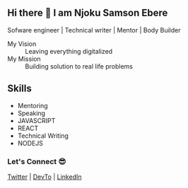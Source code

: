 ## Hi there 👋 I am Njoku Samson Ebere

Sofware engineer | Technical writer | Mentor | Body Builder

<dl>
  <dt>My Vision </dt>
  <dd>Leaving everything digitalized</dd>

  <dt>My Mission</dt>
  <dd>Building solution to real life problems</dd>
</dl>

## Skills
- Mentoring
- Speaking
- JAVASCRIPT
- REACT
- Technical Writing
- NODEJS

### Let's Connect :sunglasses:
[Twitter](https://twitter.com/eberetwit) | [DevTo](https://dev.to/ebereplenty) | [LinkedIn](https://www.linkedin.com/in/samson-ebere-njoku-profile/)

